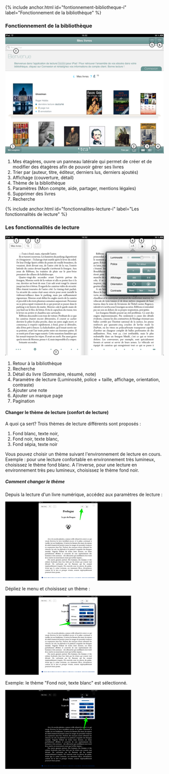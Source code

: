 {% include anchor.html id="fontionnement-bibliotheque-i" label="Fonctionnement de la bibliothèque" %}

### Fonctionnement de la bibliothèque

![](/images/lire-iPad-1.png)

1. Mes étagères, ouvre un panneau latérale qui permet de créer et de modifier des étagères afin de pouvoir gérer ses livres
2. Trier par (auteur, titre, éditeur, derniers lus, derniers ajoutés)
3. Affichage (couverture, détail)
4. Thème de la bibliothèque
5. Paramètres (Mon compte, aide, partager, mentions légales)
6. Supprimer des livres
7. Recherche

{% include anchor.html id="fonctionnalites-lecture-i" label="Les fonctionnalités de lecture" %}

### Les fonctionnalités de lecture

![](/images/lire-iPad-2.png)

1. Retour à la bibliothèque
2. Recherche
3. Détail du livre (Sommaire, résumé, note)
4. Paramètre de lecture (Luminosité, police + taille, affichage, orientation, contraste)
5. Ajouter une note
6. Ajouter un marque page
7. Pagination

#### Changer le thème de lecture (confort de lecture)

A quoi ça sert?
Trois thèmes de lecture différents sont proposés : 

1. Fond blanc, texte noir, 
2. Fond noir, texte blanc, 
3. Fond sépia, texte noir 

Vous pouvez choisir un thème suivant l'environnement de lecture en cours. 
Exemple : pour une lecture confortable en environnement très lumineux, choisissez le thème fond blanc. A l'inverse, pour une lecture en environnement très peu lumineux, choisissez le thème fond noir.

##### Comment changer le thème

Depuis la lecture d'un livre numérique, accédez aux paramètres de lecture :

![](/images/lire-iPad-3.png)

Dépliez le menu et choisissez un thème :

![](/images/lire-iPad-4.png)

Exemple: le thème "Fond noir, texte blanc" est sélectionné.

![](/images/lire-iPad-5.png)